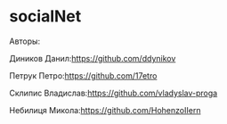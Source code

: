 # socialNet
Авторы:

Диников Данил:https://github.com/ddynikov

Петрук Петро:https://github.com/17etro

Склипис Владислав:https://github.com/vladyslav-proga

Небилиця Микола:https://github.com/HohenzoIIern
